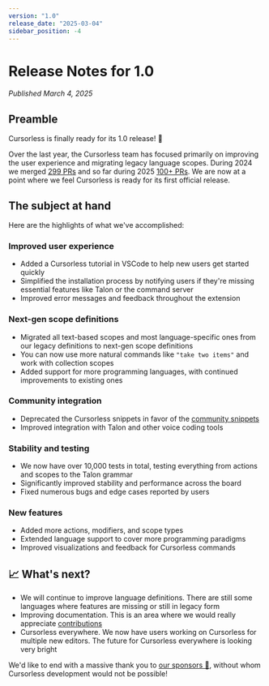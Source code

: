 ```yaml
---
version: "1.0"
release_date: "2025-03-04"
sidebar_position: -4
---
```


# Release Notes for 1.0

_Published March 4, 2025_

## Preamble

Cursorless is finally ready for its 1.0 release! 🎉

Over the last year, the Cursorless team has focused primarily on improving the user experience and migrating legacy language scopes. During 2024 we merged [299 PRs](https://github.com/cursorless-dev/cursorless/pulls?q=merged%3A2024+sort%3Aupdated-asc+) and so far during 2025 [100+ PRs](https://github.com/cursorless-dev/cursorless/pulls?q=merged%3A2025+sort%3Aupdated-asc+). We are now at a point where we feel Cursorless is ready for its first official release.

## The subject at hand

Here are the highlights of what we've accomplished:

### Improved user experience

- Added a Cursorless tutorial in VSCode to help new users get started quickly
- Simplified the installation process by notifying users if they're missing essential features like Talon or the command server
- Improved error messages and feedback throughout the extension

### Next-gen scope definitions

- Migrated all text-based scopes and most language-specific ones from our legacy definitions to next-gen scope definitions
- You can now use more natural commands like `"take two items"` and work with collection scopes
- Added support for more programming languages, with continued improvements to existing ones

### Community integration

- Deprecated the Cursorless snippets in favor of the [community snippets](https://github.com/talonhub/community/tree/f7e5f9696c7ed6e78e8488c8b7fb1c6bbcc25779/core/snippets)
- Improved integration with Talon and other voice coding tools

### Stability and testing

- We now have over 10,000 tests in total, testing everything from actions and scopes to the Talon grammar
- Significantly improved stability and performance across the board
- Fixed numerous bugs and edge cases reported by users

### New features

- Added more actions, modifiers, and scope types
- Extended language support to cover more programming paradigms
- Improved visualizations and feedback for Cursorless commands

## 📈 What's next?

- We will continue to improve language definitions. There are still some languages where features are missing or still in legacy form
- Improving documentation. This is an area where we would really appreciate [contributions](https://github.com/cursorless-dev/cursorless/issues?q=is%3Aissue%20state%3Aopen%20label%3Adocumentation)
- Cursorless everywhere. We now have users working on Cursorless for multiple new editors. The future for Cursorless everywhere is looking very bright

We'd like to end with a massive thank you to [our sponsors 🎉](https://github.com/sponsors/pokey), without whom Cursorless development would not be possible!